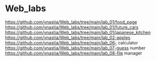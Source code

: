# Web_labs
https://github.com/ynastia/Web_labs/tree/main/lab_01/food_page
https://github.com/ynastia/Web_labs/tree/main/lab_01/future_cars
https://github.com/ynastia/Web_labs/tree/main/lab_01/japanese_kitchen
https://github.com/ynastia/Web_labs/tree/main/lab_02-apples
https://github.com/ynastia/Web_labs/tree/main/lab_06- calculator
https://github.com/ynastia/Web_labs/tree/main/lab_07-guess number
https://github.com/ynastia/Web_labs/tree/main/lab_08-file manager
